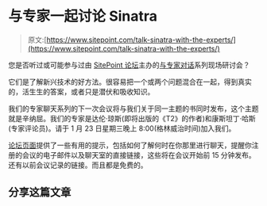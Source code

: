 # 与专家一起讨论 Sinatra

> 原文:[https://www.sitepoint.com/talk-sinatra-with-the-experts/](https://www.sitepoint.com/talk-sinatra-with-the-experts/)

您是否听过或可能参与过由 [SitePoint 论坛](https://www.sitepoint.com/forums/)主办的[与专家对话](https://www.sitepoint.com/forums/showthread.php?954290-FREE-Talk-Sinatra-with-the-Experts)系列现场研讨会？

它们是了解新兴技术的好方法。很容易把一个或两个问题混合在一起，得到真实的，活生生的答案，或者只是潜伏和吸收知识。

我们的专家聊天系列的下一次会议将与我们关于同一主题的书同时发布，这个主题就是辛纳屈。我们的专家是达伦·琼斯(即将出版的《T2》的作者)和康斯坦丁·哈斯(专家评论员)。请于 1 月 23 日星期三晚上 8:00(格林威治时间)加入我们。

[论坛页面](https://www.sitepoint.com/forums/showthread.php?954290-FREE-Talk-Sinatra-with-the-Experts)提供了一些有用的提示，包括如何了解何时在你那里进行聊天，提醒你注册的会议的电子邮件以及聊天室的直接链接，这些将在会议开始前 15 分钟发布。还有以前会议记录的链接。而且都是免费的。

## 分享这篇文章